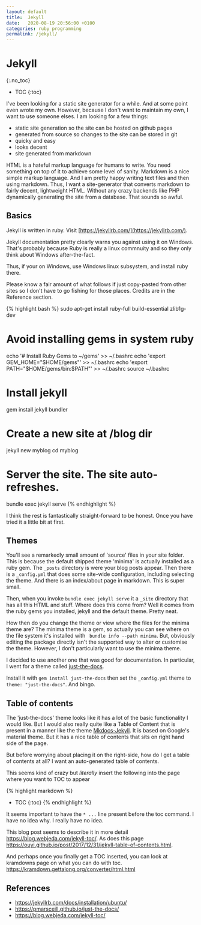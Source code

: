 ```yaml
---
layout: default
title:  Jekyll
date:   2020-08-19 20:56:00 +0100
categories: ruby programming
permalink: /jekyll/
---
```


# Jekyll
{:.no_toc}

* TOC
{:toc}

I've been looking for a static site generator for a while. And at some point even wrote my own. However, because I don't want to maintain my own, I want to use someone elses. I am looking for a few things:
- static site generation so the site can be hosted on github pages
- generated from source so changes to the site can be stored in git
- quicky and easy
- looks decent
- site generated from markdown

HTML is a hateful markup language for humans to write. You need something on top of it to achieve some level of sanity. Markdown is a nice simple markup language. And I am pretty happy writing text files and then using markdown. Thus, I want a site-generator that converts markdown to fairly decent, lightweight HTML. Without any crazy backends like PHP dynamically generating the site from a database. That sounds so awful.

## Basics

Jekyll is written in ruby. Visit [https://jekyllrb.com/](https://jekyllrb.com/).

Jekyll documentation pretty clearly warns you against using it on Windows. That's probably because Ruby is really a linux commnuity and so they only think about Windows after-the-fact.

Thus, if your on Windows, use Windows linux subsystem, and install ruby there.

Please know a fair amount of what follows if just copy-pasted from other sites so I don't have to go fishing for those places. Credits are in the Reference section.

{% highlight bash %}
sudo apt-get install ruby-full build-essential zlib1g-dev
# Avoid installing gems in system ruby
echo '# Install Ruby Gems to ~/gems' >> ~/.bashrc
echo 'export GEM_HOME="$HOME/gems"' >> ~/.bashrc
echo 'export PATH="$HOME/gems/bin:$PATH"' >> ~/.bashrc
source ~/.bashrc
# Install jekyll
gem install jekyll bundler
# Create a new site at /blog dir
jekyll new myblog
cd myblog
# Server the site. The site auto-refreshes.
bundle exec jekyll serve
{% endhighlight %}

I think the rest is fantastically straight-forward to be honest. Once you have tried it a little bit at first.

## Themes

You'll see a remarkedly small amount of 'source' files in your site folder. This is because the default shipped theme 'minima' is actually installed as a ruby gem. The `_posts` directory is were your blog posts appear. Then there is a `_config.yml` that does some site-wide configuration, including selecting the theme. And there is an index/about page in markdown. This is super small.

Then, when you invoke `bundle exec jekyll serve` it a `_site` directory that has all this HTML and stuff. Where does this come from? Well it comes from the ruby gems you installed, jekyll and the default theme. Pretty neat.

How then do you change the theme or view where the files for the minima theme are? The minima theme is a gem, so actually you can see where on the file system it's installed with
` bundle info --path minima`. But, obviously editing the package directly isn't the supported way to alter or customise the theme. However, I don't particularly want to use the minima theme.

I decided to use another one that was good for documentation. In particular, I went for a theme called [just-the-docs](https://pmarsceill.github.io/just-the-docs/).

Install it with `gem install just-the-docs` then set the `_config.yml` theme to `theme: "just-the-docs"`. And bingo.

## Table of contents

The 'just-the-docs' theme looks like it has a lot of the basic functionality I would like. But I would also really quite like a Table of Content that is present in a manner  like the theme [Mkdocs-Jekyll](https://vsoch.github.io/mkdocs-jekyll/). It is based on Google's material theme. But it has a nice table of contents that sits on right hand side of the page.

But before worrying about placing it on the right-side, how do I get a table of contents at all? I want an auto-generated table of contents.

This seems kind of crazy but _literally_ insert the following into the page where you want to TOC to appear

{% highlight markdown %}
* TOC
{:toc}
{% endhighlight %}

It seems important to have the `* ...` line present before the toc command. I have no idea why. I really have no idea.

This blog post seems to describe it in more detail https://blog.webjeda.com/jekyll-toc/. As does this page https://ouyi.github.io/post/2017/12/31/jekyll-table-of-contents.html.

And perhaps once you finally get a TOC inserted, you can look at kramdowns page on what you can do with toc. https://kramdown.gettalong.org/converter/html.html

## References

- https://jekyllrb.com/docs/installation/ubuntu/
- https://pmarsceill.github.io/just-the-docs/
- https://blog.webjeda.com/jekyll-toc/

